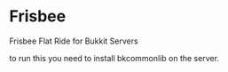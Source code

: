 # Frisbee
Frisbee Flat Ride for Bukkit Servers

to run this you need to install bkcommonlib on the server.
